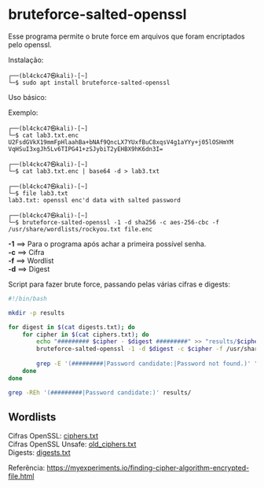 # bruteforce-salted-openssl

Esse programa permite o brute force em arquivos que foram encriptados pelo openssl.

Instalação:

```terminal
┌──(bl4ckc47㉿kali)-[~]
└─$ sudo apt install bruteforce-salted-openssl
```

Uso básico:

Exemplo:

```terminal
┌──(bl4ckc47㉿kali)-[~]
└─$ cat lab3.txt.enc
U2FsdGVkX19mmFpHlaahBa+bNAf9QncLX7YUxfBuC8xqsV4g1aYYy+j05lOSHmYM
VqHSuI3xgJh5Lv6TIPG41+zSJybiT2yEHBX9hK6dn3I=

┌──(bl4ckc47㉿kali)-[~]
└─$ cat lab3.txt.enc | base64 -d > lab3.txt

┌──(bl4ckc47㉿kali)-[~]
└─$ file lab3.txt
lab3.txt: openssl enc'd data with salted password

┌──(bl4ckc47㉿kali)-[~]
└─$ bruteforce-salted-openssl -1 -d sha256 -c aes-256-cbc -f /usr/share/wordlists/rockyou.txt file.enc
```

**-1** ==> Para o programa após achar a primeira possível senha.  
**-c** ==> Cifra  
**-f** ==> Wordlist  
**-d** ==> Digest  

Script para fazer brute force, passando pelas várias cifras e digests:

```bash
#!/bin/bash

mkdir -p results

for digest in $(cat digests.txt); do
    for cipher in $(cat ciphers.txt); do
        echo "######### $cipher - $digest #########" >> "results/$cipher - $digest.txt"
        bruteforce-salted-openssl -1 -d $digest -c $cipher -f /usr/share/wordlists/rockyou.txt lab3.txt &>> "results/$cipher - $digest.txt"
        
        grep -E '(#########|Password candidate:|Password not found.)' "results/$cipher - $digest.txt"
    done
done

grep -REh '(#########|Password candidate:)' results/
```

## Wordlists

Cifras OpenSSL: [ciphers.txt](ciphers.txt)  
Cifras OpenSSL Unsafe: [old_ciphers.txt](old_ciphers.txt)  
Digests: [digests.txt](digests.txt)

Referência: <https://myexperiments.io/finding-cipher-algorithm-encrypted-file.html>
